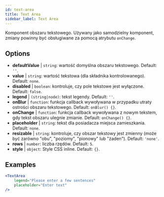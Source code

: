 ```yaml
---
id: text-area
title: Text Area
sidebar_label: Text Area
---
```


Komponent obszaru tekstowego. Używany jako samodzielny komponent, zmiany powinny być obsługiwane za pomocą atrybutu `onChange`.

## Options

* __defaultValue__ | `string`: wartość domyślna obszaru tekstowego. Default: `''`.
* __value__ | `string`: wartość tekstowa (dla składnika kontrolowanego). Default: `none`.
* __disabled__ | `boolean`: kontroluje, czy pole tekstowe jest wyłączone. Default: `false`.
* __legend__ | `(string|node)`: tekst legendy. Default: `''`.
* __onBlur__ | `function`: funkcja callback wywoływana w przypadku utraty ostrości obszaru tekstowego. Default: `onBlur() {}`.
* __onChange__ | `function`: funkcja callback wywoływana z nowym tekstem, gdy tekst obszaru ulegnie zmianie. Default: `onChange() {}`.
* __placeholder__ | `string`: tekst dla posiadacza miejsca zamieszkania. Default: `none`.
* __resizable__ | `string`: kontroluje, czy obszar tekstowy jest zmienny (może być zarówno "obu", "poziomy", "pionowy" lub "żaden"). Default: `'none'`.
* __rows__ | `number`: liczba rzędów. Default: `5`.
* __style__ | `object`: Style CSS inline. Default: `{}`.


## Examples

```jsx live
<TextArea
    legend="Please enter a few sentences"
    placeholder="Enter text"
/>
```



